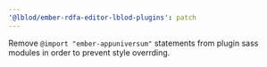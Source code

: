 ```yaml
---
'@lblod/ember-rdfa-editor-lblod-plugins': patch
---
```


Remove `@import "ember-appuniversum"` statements from plugin sass modules in order to prevent style overrding.
